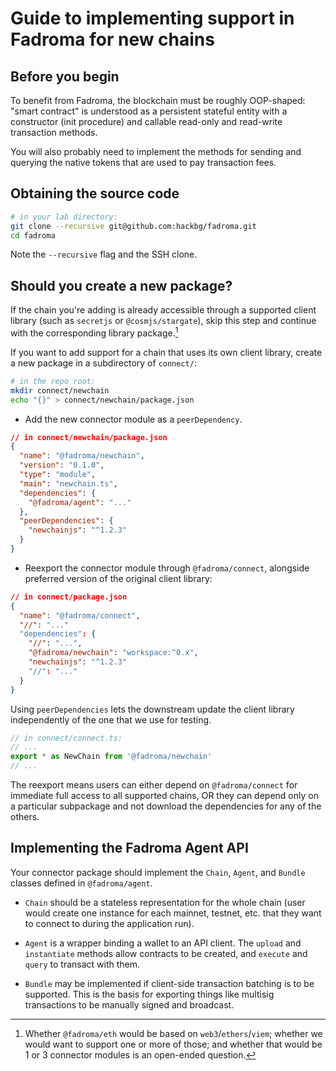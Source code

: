 # Guide to implementing support in Fadroma for new chains

## Before you begin

To benefit from Fadroma, the blockchain must be roughly OOP-shaped:
"smart contract" is understood as a persistent stateful entity with a
constructor (init procedure) and callable read-only and read-write
transaction methods.

You will also probably need to implement the methods for sending and
querying the native tokens that are used to pay transaction fees.

## Obtaining the source code

```sh
# in your lab directory:
git clone --recursive git@github.com:hackbg/fadroma.git
cd fadroma
```

Note the `--recursive` flag and the SSH clone.

## Should you create a new package?

If the chain you're adding is already accessible through
a supported client library (such as `secretjs` or `@cosmjs/stargate`),
skip this step and continue with the corresponding library package.[^0]

If you want to add support for a chain that uses its own client library,
create a new package in a subdirectory of `connect/`:

```sh
# in the repo root:
mkdir connect/newchain
echo "{}" > connect/newchain/package.json
```

* Add the new connector module as a `peerDependency`.

```json
// in connect/newchain/package.json
{
  "name": "@fadroma/newchain",
  "version": "0.1.0",
  "type": "module",
  "main": "newchain.ts",
  "dependencies": {
    "@fadroma/agent": "..."
  },
  "peerDependencies": {
    "newchainjs": "^1.2.3"
  }
}
```

* Reexport the connector module through `@fadroma/connect`,
  alongside preferred version of the original client library:

```json
// in connect/package.json
{
  "name": "@fadroma/connect",
  "//": "..."
  "dependencies": {
    "//": "...",
    "@fadroma/newchain": "workspace:^0.x",
    "newchainjs": "^1.2.3"
    "//": "..."
  }
}
```

Using `peerDependencies` lets the downstream update the
client library independently of the one that we use
for testing.

```typescript
// in connect/connect.ts:
// ...
export * as NewChain from '@fadroma/newchain'
// ...
```

The reexport means users can either depend on `@fadroma/connect`
for immediate full access to all supported chains, OR they can
depend only on a particular subpackage and not download the
dependencies for any of the others.

[^0]: Whether `@fadroma/eth` would be based on `web3`/`ethers`/`viem`;
whether we would want to support one or more of those; and whether
that would be 1 or 3 connector modules is an open-ended question.

## Implementing the Fadroma Agent API

Your connector package should implement the `Chain`, `Agent`,
and `Bundle` classes defined in `@fadroma/agent`.

* `Chain` should be a stateless representation for the whole chain
  (user would create one instance for each mainnet, testnet, etc.
  that they want to connect to during the application run).

* `Agent` is a wrapper binding a wallet to an API client.
  The `upload` and `instantiate` methods allow contracts to
  be created, and `execute` and `query` to transact with them.

* `Bundle` may be implemented if client-side transaction batching
  is to be supported. This is the basis for exporting things like
  multisig transactions to be manually signed and broadcast.
